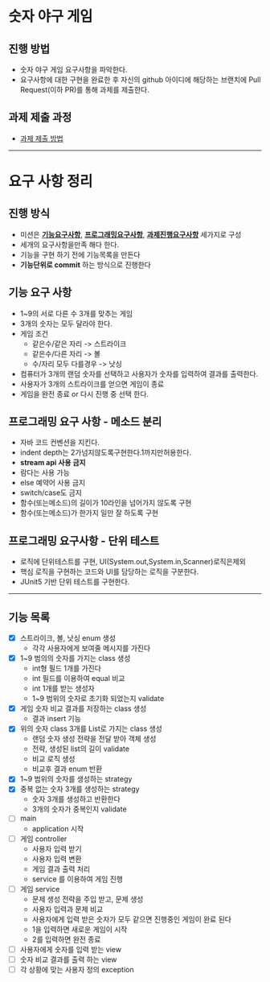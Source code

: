 # 숫자 야구 게임
## 진행 방법
* 숫자 야구 게임 요구사항을 파악한다.
* 요구사항에 대한 구현을 완료한 후 자신의 github 아이디에 해당하는 브랜치에 Pull Request(이하 PR)를 통해 과제를 제출한다.

## 과제 제출 과정
* [과제 제출 방법](https://github.com/next-step/nextstep-docs/tree/master/precourse)

---

# 요구 사항 정리

## 진행 방식
* 미션은 <U>**기능요구사항**</U>, <U>**프로그래밍요구사항**</U>, <U>**과제진행요구사항**</U> 세가지로 구성
* 세개의 요구사항을만족 해다 한다.
* 기능을 구현 하기 전에 기능목록을 만든다
* **기능단위로 commit** 하는 방식으로 진행한다

## 기능 요구 사항
* 1~9의 서로 다른 수 3개를 맞추는 게임
* 3개의 숫자는 모두 달라야 한다.
* 게임 조건 
    * 같은수/같은 자리 -> 스트라이크
    * 같은수/다른 자리 -> 볼
    * 수/자리 모두 다를경우 -> 낫싱
* 컴퓨터가 3개의 랜덤 숫자를 선택하고 사용자가 숫자를 입력하여 결과를 출력한다.
* 사용자가 3개의 스트라이크를 얻으면 게임이 종료
* 게임을 완전 종료 or 다시 진행 중 선택 한다.

## 프로그래밍 요구 사항 - 메소드 분리
* 자바 코드 컨벤션을 지킨다.
* indent depth는 2가넘지않도록구현한다.1까지만허용한다.
* **stream api 사용 금지** 
* 람다는 사용 가능
* else 예약어 사용 금지
* switch/case도 금지
* 함수(또는메소드)의 길이가 10라인을 넘어가지 않도록 구현
* 함수(또는메소드)가 한가지 일만 잘 하도록 구현


## 프로그래밍 요구사항 - 단위 테스트
* 로직에 단위테스트를 구현, UI(System.out,System.in,Scanner)로직은제외
* 핵심 로직을 구현하는 코드와 UI를 담당하는 로직을 구분한다.
* JUnit5 기반 단위 테스트를 구현한다.

---

## 기능 목록

- [x] 스트라이크, 볼, 낫싱 enum 생성
    * 각각 사용자에게 보여줄 메시지를 가진다
- [x] 1~9 범의의 숫자를 가지는 class 생성
    * int형 필드 1개를 가진다
    * int 필드를 이용하여 equal 비교
    * int 1개를 받는 생성자
    * 1~9 범위의 숫자로 초기화 되었는지 validate
- [x] 게임 숫자 비교 결과를 저장하는 class 생성
    * 결과 insert 기능
- [x] 위의 숫자 class 3개를 List로 가지는 class 생성
    * 랜덤 숫자 생성 전략을 전달 받아 객체 생성
    * 전략, 생성된 list의 길이 validate 
    * 비교 로직 생성
    * 비교후 결과 enum 반환 
- [x] 1~9 범위의 숫자를 생성하는 strategy
- [x] 중복 없는 숫자 3개를 생성하는 strategy
    * 숫자 3개를 생성하고 반환한다
    * 3개의 숫자가 중복인지 validate
- [ ] main
    * application 시작
- [ ] 게임 controller
    * 사용자 입력 받기
    * 사용자 입력 변환
    * 게임 결과 출력 처리
    * service 를 이용하여 게임 진행
- [ ] 게임 service
    * 문제 생성 전략을 주입 받고, 문제 생성
    * 사용자 입력과 문제 비교
    * 사용자에게 입력 받은 숫자가 모두 같으면 진행중인 게임이 완료 된다
    * 1을 입력하면 새로운 게임이 시작
    * 2를 입력하면 완전 종료
- [ ] 사용자에게 숫자를 입력 받는 view
- [ ] 숫자 비교 결과를 출력 하는 view
- [ ] 각 상황에 맞는 사용자 정의 exception
